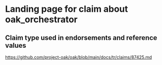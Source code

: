# Landing page for claim about oak_orchestrator

## Claim type used in endorsements and reference values

https://github.com/project-oak/oak/blob/main/docs/tr/claims/87425.md
